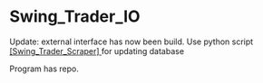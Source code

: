 # Swing_Trader_IO

Update:
external interface has now been build.
Use python script [ [Swing_Trader_Scraper] ](https://github.com/alpha-cs/Swing_Trader_Scraper) for updating database

Program has repo.
